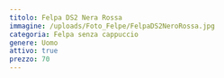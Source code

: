```yaml
---
titolo: Felpa DS2 Nera Rossa
immagine: /uploads/Foto_Felpe/FelpaDS2NeroRossa.jpg
categoria: Felpa senza cappuccio
genere: Uomo
attivo: true
prezzo: 70
---
```


